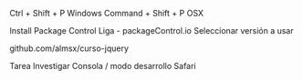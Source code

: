 Ctrl + Shift + P Windows
Command + Shift + P OSX


Install Package Control
Liga - packageControl.io
Seleccionar versión a usar




github.com/almsx/curso-jquery

Tarea 
Investigar Consola / modo desarrollo Safari